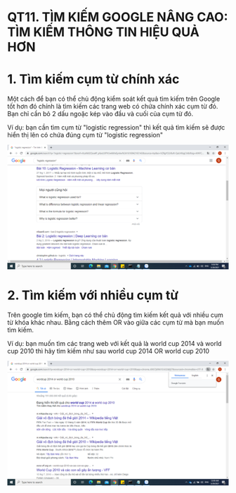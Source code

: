# QT11. TÌM KIẾM GOOGLE NÂNG CAO: TÌM KIẾM THÔNG TIN HIỆU QUẢ HƠN

# 1. Tìm kiếm cụm từ chính xác

Một cách để bạn có thể chủ động kiểm soát kết quả tìm kiếm trên Google tốt hơn đó chính là tìm kiếm các trang web có chứa chính xác cụm từ đó. Bạn chỉ cần bỏ 2 dấu ngoặc kép vào đầu và cuối của cụm từ đó.

Ví dụ: bạn cần tìm cụm từ "logistic regression" thì kết quả tìm kiếm sẽ được hiển thị lên có chứa đúng cụm từ "logistic regression"

![Screenshot](./Images/QT11.1.png)

# 2. Tìm kiếm với nhiều cụm từ

Trên google tìm kiếm, bạn có thể chủ động tìm kiếm kết quả với nhiều cụm từ khóa khác nhau. Bằng cách thêm OR vào giữa các cụm từ mà bạn muốn tìm kiếm.

Ví dụ: bạn muốn tìm các trang web với kết quả là world cup 2014 và world cup 2010 thì hãy tìm kiếm như sau world cup 2014 OR world cup 2010

![Screenshot](./Images/QT11.2.png)